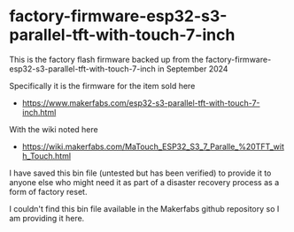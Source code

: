 # factory-firmware-esp32-s3-parallel-tft-with-touch-7-inch

This is the factory flash firmware backed up from the factory-firmware-esp32-s3-parallel-tft-with-touch-7-inch in September 2024

Specifically it is the firmware for the item sold here
- https://www.makerfabs.com/esp32-s3-parallel-tft-with-touch-7-inch.html

With the wiki noted here
- https://wiki.makerfabs.com/MaTouch_ESP32_S3_7_Paralle_%20TFT_with_Touch.html

I have saved this bin file (untested but has been verified) to provide it to anyone else who might need it as part of a disaster recovery process as a form of factory reset.

I couldn't find this bin file available in the Makerfabs github repository so I am providing it here.